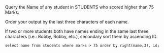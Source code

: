 Query the Name of any student in STUDENTS who scored higher than 75 Marks. 

Order your output by the last three characters of each name. 

If two or more students both have names ending in the same last three characters (i.e.: Bobby, Robby, etc.), secondary sort them by ascending ID.


```mysql
select name from students where marks > 75 order by right(name,3), id;
```